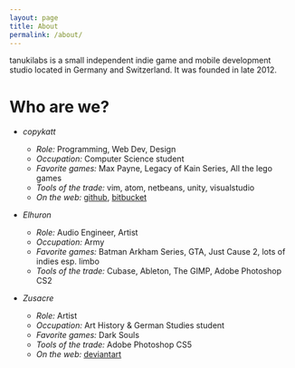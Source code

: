 ```yaml
---
layout: page
title: About
permalink: /about/
---
```


tanukilabs is a small independent indie game and mobile development studio
located in Germany and Switzerland. It was founded in late 2012.

Who are we?
====

* *copykatt*
  * *Role:* Programming, Web Dev, Design
  * *Occupation:* Computer Science student
  * *Favorite games:* Max Payne, Legacy of Kain Series, All the lego games
  * *Tools of the trade:* vim, atom, netbeans, unity, visualstudio
  * *On the web:* [github](https://github.com/copykatt), [bitbucket](http://bitucket.org/copykatt)

* *Elhuron*
  * *Role:* Audio Engineer, Artist
  * *Occupation:* Army
  * *Favorite games:* Batman Arkham Series, GTA, Just Cause 2, lots of indies esp. limbo
  * *Tools of the trade:* Cubase, Ableton, The GIMP, Adobe Photoshop CS2

* *Zusacre*
  * *Role:* Artist
  * *Occupation:* Art History & German Studies student
  * *Favorite games:* Dark Souls
  * *Tools of the trade:* Adobe Photoshop CS5
  * *On the web:* [deviantart](http://zusacre.deviantart.com/)
